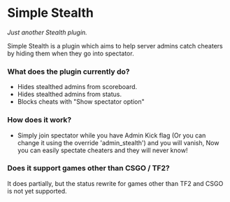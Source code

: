 # Simple Stealth #

*Just another Stealth plugin.*

Simple Stealth is a plugin which aims to help server admins catch cheaters by hiding them when they go into spectator.

### What does the plugin currently do? ###
* Hides stealthed admins from scoreboard.
* Hides stealthed admins from status.
* Blocks cheats with "Show spectator option"

### How does it work? ###
* Simply join spectator while you have Admin Kick flag (Or you can change it using the override 'admin_stealth') and you will vanish, Now you can easily spectate cheaters and they will never know!

### Does it support games other than CSGO / TF2? ###
It does partially, but the status rewrite for games other than TF2 and CSGO is not yet supported.
